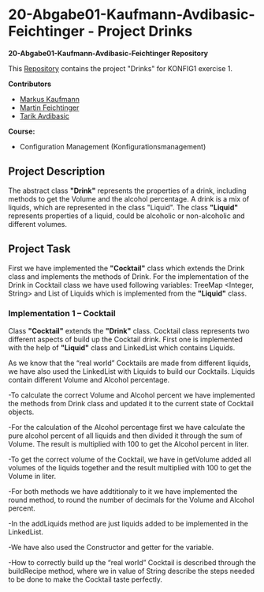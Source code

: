 # 20-Abgabe01-Kaufmann-Avdibasic-Feichtinger - Project Drinks #

**20-Abgabe01-Kaufmann-Avdibasic-Feichtinger Repository**

This [Repository](https://github.com/martinf13/20-Abgabe01-Kaufmann-Avdibasic-Feichtinger.git) contains the project "Drinks" for KONFIG1 exercise 1.

**Contributors**
- [Markus Kaufmann](https://github.com/markuskaufmann87 "Markus Kaufmann")
- [Martin Feichtinger](https://github.com/martinf13 "Martin Feichtinger")
- [Tarik Avdibasic](https://github.com/TarikAvdibasic90 "Tarik Avdibasic")

**Course:**

- Configuration Management (Konfigurationsmanagement)

## Project Description ##

The abstract class **"Drink"** represents the properties of a drink, including methods to get the Volume and the alcohol percentage.
A drink is a mix of liquids, which are represented in the class "Liquid".
The class **"Liquid"** represents properties of a liquid, could be alcoholic or non-alcoholic and different volumes.


## Project Task ##
First we have implemented the **"Cocktail"** class which extends the Drink class and implements the methods of Drink.
For the implementation of the Drink in Cocktail class we have used following variables: TreeMap <Integer, String> and List of Liquids which is implemented from the **"Liquid"** class.

### Implementation 1 – Cocktail ###
Class **"Cocktail"** extends the **"Drink"** class. Cocktail class represents two different aspects of build up the Cocktail drink. 
First one is implemented with the help of **"Liquid"** class and LinkedList which contains Liquids. 

As we know that the “real world” Cocktails are made from different liquids, we have also used the LinkedList with Liquids to build our Cocktails.
Liquids contain different Volume and Alcohol percentage. 

-To calculate the correct Volume and Alcohol percent we have implemented the methods from Drink class and updated it to the current state of Cocktail objects. 

-For the calculation of the Alcohol percentage first we have calculate the pure alcohol percent of all liquids and then divided it through the sum of Volume. The result is multiplied with 100 to get the Alcohol percent in liter.

-To get the correct volume of the Cocktail, we have in getVolume added all volumes of the liquids together and the result multiplied with 100 to get the Volume in liter.

-For both methods we have addtitionaly to it we have implemented the round method, to round the number of decimals for the Volume and Alcohol percent.

-In the addLiquids method are just liquids added to be implemented in the LinkedList.

-We have also used the Constructor and getter for the variable.

-How to correctly build up the “real world” Cocktail is described through the buildRecipe method, where we in value of String describe the steps needed to be done to make the Cocktail taste perfectly.

